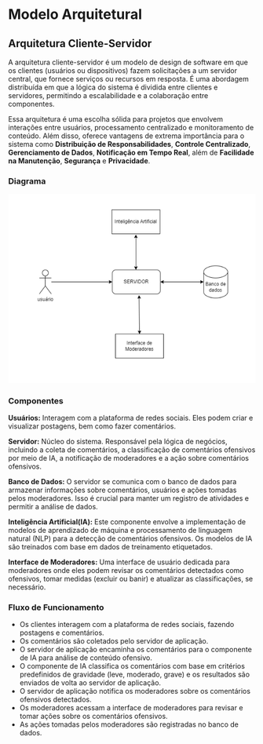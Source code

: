 # Modelo Arquitetural

## Arquitetura Cliente-Servidor

A arquitetura cliente-servidor é um modelo de design de software em que os clientes (usuários ou dispositivos) fazem solicitações a um servidor central, que fornece serviços ou recursos em resposta. É uma abordagem distribuída em que a lógica do sistema é dividida entre clientes e servidores, permitindo a escalabilidade e a colaboração entre componentes.

Essa arquitetura é uma escolha sólida para projetos que envolvem interações entre usuários, processamento centralizado e monitoramento de conteúdo. Além disso, oferece vantagens de extrema importância para o sistema como **Distribuição de Responsabilidades**, **Controle Centralizado**, **Gerenciamento de Dados**, **Notificação em Tempo Real**, além de **Facilidade na Manutenção**, **Segurança** e **Privacidade**.

### Diagrama

![diagrama](https://github.com/SauloCav/Projeto-Integrador-IV/blob/main/Documentos/Modelo%20Arquitetural/cliente-servidor-diagrama.png)

### Componentes
**Usuários:** Interagem com a plataforma de redes sociais. Eles podem criar e visualizar postagens, bem como fazer comentários.

**Servidor:** Núcleo do sistema. Responsável pela lógica de negócios, incluindo a coleta de comentários, a classificação de comentários ofensivos por meio de IA, a notificação de moderadores e a ação sobre comentários ofensivos.

**Banco de Dados:** O servidor se comunica com o banco de dados para armazenar informações sobre comentários, usuários e ações tomadas pelos moderadores. Isso é crucial para manter um registro de atividades e permitir a análise de dados.

**Inteligência Artificial(IA):** Este componente envolve a implementação de modelos de aprendizado de máquina e processamento de linguagem natural (NLP) para a detecção de comentários ofensivos. Os modelos de IA são treinados com base em dados de treinamento etiquetados.

**Interface de Moderadores:** Uma interface de usuário dedicada para moderadores onde eles podem revisar os comentários detectados como ofensivos, tomar medidas (excluir ou banir) e atualizar as classificações, se necessário.

### Fluxo de Funcionamento
* Os clientes interagem com a plataforma de redes sociais, fazendo postagens e comentários.
* Os comentários são coletados pelo servidor de aplicação.
* O servidor de aplicação encaminha os comentários para o componente de IA para análise de conteúdo ofensivo.
* O componente de IA classifica os comentários com base em critérios predefinidos de gravidade (leve, moderado, grave) e os resultados são enviados de volta ao servidor de aplicação.
* O servidor de aplicação notifica os moderadores sobre os comentários ofensivos detectados.
* Os moderadores acessam a interface de moderadores para revisar e tomar ações sobre os comentários ofensivos.
* As ações tomadas pelos moderadores são registradas no banco de dados.
